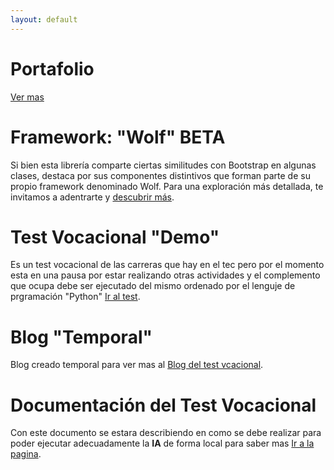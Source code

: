 ```yaml
---
layout: default
---
```


# Portafolio
[Ver mas](./portafolio.html)

# Framework: "Wolf" BETA
Si bien esta librería comparte ciertas similitudes con Bootstrap en algunas clases, destaca por sus componentes distintivos que forman parte de su propio framework denominado Wolf. Para una exploración más detallada, te invitamos a adentrarte y [descubrir más](./wolf.html). 

# Test Vocacional "Demo"
Es un test vocacional de las carreras que hay en el tec pero por el momento esta en una pausa por estar realizando otras actividades y el complemento que ocupa debe ser ejecutado del mismo ordenado por el lenguje de prgramaci&#243;n "Python" [Ir al test](./IA/index.html).

# Blog "Temporal"
Blog creado temporal para ver mas al 
[Blog del test vcacional](./blog.html).

# Documentaci&#243;n del Test Vocacional
Con este documento se estara describiendo en como se debe realizar para poder ejecutar adecuadamente la **IA** de forma local para saber mas [Ir a la pagina](./documentacion_testvocacinal.html).

<!--
| head1        | head two          | three |
|:-------------|:------------------|:------|
| ok           | good swedish fish | nice  |
| out of stock | good and plenty   | nice  |
| ok           | good `oreos`      | hmm   |
| ok           | good `zoute` drop | yumm  |


### And a nested list:

- level 1 item
  - level 2 item
  - level 2 item
    - level 3 item
    - level 3 item
- level 1 item
  - level 2 item
  - level 2 item
  - level 2 item
- level 1 item
  - level 2 item
  - level 2 item
- level 1 item

### Small image

![Octocat](https://github.githubassets.com/images/icons/emoji/octocat.png)


### Definition lists can be used with HTML syntax.

<dl>
<dt>Name</dt>
<dd>Godzilla</dd>
<dt>Born</dt>
<dd>1952</dd>
<dt>Birthplace</dt>
<dd>Japan</dd>
<dt>Color</dt>
<dd>Green</dd>
</dl>-->
